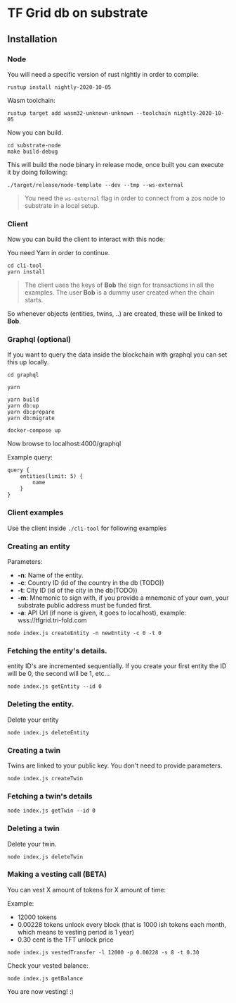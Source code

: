 # TF Grid db on substrate

## Installation

### Node

You will need a specific version of rust nightly in order to compile:

`rustup install nightly-2020-10-05`

Wasm toolchain:

`rustup target add wasm32-unknown-unknown --toolchain nightly-2020-10-05`

Now you can build.

```
cd substrate-node
make build-debug
```

This will build the node binary in release mode, once built you can execute it by doing following:

`./target/release/node-template --dev --tmp --ws-external`

> You need the `ws-external` flag in order to connect from a zos node to substrate in a local setup.


### Client

Now you can build the client to interact with this node:

You need Yarn in order to continue.

```
cd cli-tool
yarn install
```

> The client uses the keys of **Bob** the sign for transactions in all the examples. The user **Bob** is a dummy user created when the chain starts.

So whenever objects (entities, twins, ..) are created, these will be linked to **Bob**.


### Graphql (optional)

If you want to query the data inside the blockchain with graphql you can set this up locally.

```
cd graphql

yarn

yarn build
yarn db:up
yarn db:prepare
yarn db:migrate

docker-compose up
```

Now browse to localhost:4000/graphql

Example query: 

```
query {
    entities(limit: 5) {
        name
    }
}
```

### Client examples

Use the client inside `./cli-tool` for following examples

### Creating an entity

Parameters:

* **-n**: Name of the entity.
* **-c**: Country ID (id of the country in the db (TODO))
* **-t**: City ID (id of the city in the db(TODO)) 
* **-m**: Mnemonic to sign with, if you provide a mnemonic of your own, your substrate public address must be funded first.
* **-a**: API Url (if none is given, it goes to localhost), example: wss://tfgrid.tri-fold.com

`node index.js createEntity -n newEntity -c 0 -t 0`

### Fetching the entity's details.

entity ID's are incremented sequentially. If you create your first entity the ID will be 0, the second will be 1, etc...

`node index.js getEntity --id 0`

### Deleting the entity.

Delete your entity

`node index.js deleteEntity`

### Creating a twin

Twins are linked to your public key. You don't need to provide parameters.

`node index.js createTwin`

### Fetching a twin's details

`node index.js getTwin --id 0`

### Deleting a twin

Delete your twin.

`node index.js deleteTwin`

### Making a vesting call (BETA)

You can vest X amount of tokens for X amount of time:

Example:

- 12000 tokens
- 0.00228 tokens unlock every block (that is 1000 ish tokens each month, which means te vesting period is 1 year)
- 0.30 cent is the TFT unlock price

`node index.js vestedTransfer -l 12000 -p 0.00228 -s 8 -t 0.30`

Check your vested balance:

`node index.js getBalance`

You are now vesting! :)